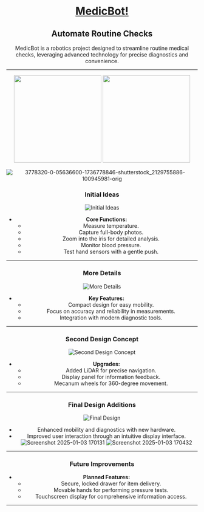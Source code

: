 <div align="center">
  
# [MedicBot!](https://medicbot002.netlify.app/)

## Automate Routine Checks

MedicBot is a robotics project designed to streamline routine medical checks, leveraging advanced technology for precise diagnostics and convenience.

---
<p align="center">
  <img src="https://github.com/user-attachments/assets/2db0ba5f-76ff-42fc-b448-697551e0915f" height="230px" />
  <img src="https://github.com/user-attachments/assets/61d8a645-b7cb-414c-9f1c-8a3077e81d98" height="230px" />
</p>


![3778320-0-05636600-1736778846-shutterstock_2129755886-100945981-orig](https://github.com/user-attachments/assets/8cd12e16-3cdd-474a-a4ac-f77436e78613)

### Initial Ideas
![Initial Ideas](https://github.com/user-attachments/assets/a512336b-c7aa-4a9d-a38a-309f703fe535)
- **Core Functions:**
  - Measure temperature.
  - Capture full-body photos.
  - Zoom into the iris for detailed analysis.
  - Monitor blood pressure.
  - Test hand sensors with a gentle push.

---

### More Details
![More Details](https://github.com/user-attachments/assets/b6fb990e-5d3d-45f4-a1e1-07193bf8c49a)
- **Key Features:**
  - Compact design for easy mobility.
  - Focus on accuracy and reliability in measurements.
  - Integration with modern diagnostic tools.

---

### Second Design Concept
![Second Design Concept](https://github.com/user-attachments/assets/49611a22-00dd-4f11-8956-e9fdb53ab556)
- **Upgrades:**
  - Added LiDAR for precise navigation.
  - Display panel for information feedback.
  - Mecanum wheels for 360-degree movement.

---

### Final Design Additions
![Final Design](https://github.com/user-attachments/assets/c4b81ca0-4de8-41ea-9f08-1150b0618923)
- Enhanced mobility and diagnostics with new hardware.
- Improved user interaction through an intuitive display interface.
![Screenshot 2025-01-03 170131](https://github.com/user-attachments/assets/c44eb645-cc58-4c8a-8148-745e7d15a375)
![Screenshot 2025-01-03 170432](https://github.com/user-attachments/assets/afda7042-f9c4-4865-b773-e3d9dc27f2d2)


---

### Future Improvements
- **Planned Features:**
  - Secure, locked drawer for item delivery.
  - Movable hands for performing pressure tests.
  - Touchscreen display for comprehensive information access.

---

<!-- 
1. Body Temperature

    Sensor: MLX90614 (Non-contact Infrared Sensor)
    Measures body temperature without touching the skin.

2. Heart Rate and SpO2

    Sensor: MAX30102 Pulse Oximeter
    Tracks heart rate (BPM) and blood oxygen levels (SpO2).

3. Blood Pressure

    Device: Bluetooth or USB Blood Pressure Monitor
    Integrates off-the-shelf monitors for systolic/diastolic readings.

4. Weight

    Sensor: Load Cell with HX711 Amplifier
    Monitors weight to calculate BMI when height is known.

5. Air Quality

    Sensor: MQ135 Gas Sensor
    Detects harmful gases and pollutants affecting indoor air quality. 
Stay tuned!
-->


